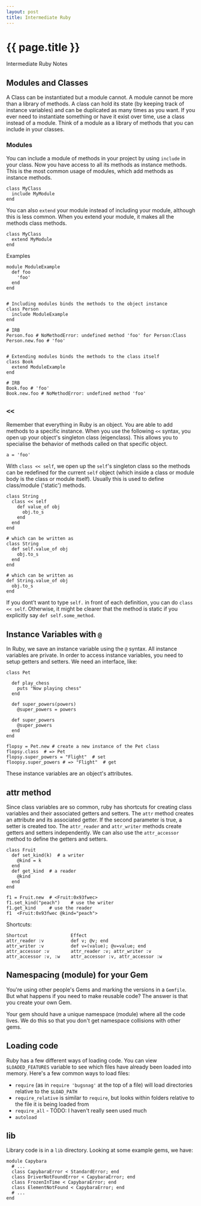 ```yaml
---
layout: post
title: Intermediate Ruby
---
```



# {{ page.title }}

Intermediate Ruby Notes

## Modules and Classes

A Class can be instantiated but a module cannot.
A module cannot be more than a library of methods.
A class can hold its state (by keeping track of instance variables) and can be duplicated as many times
as you want. If you ever need to instantiate something or have it exist over time, use a class instead of a module.
Think of a module as a library of methods that you can include in your classes.

### Modules

You can include a module of methods in your project by using `include` in your class. Now you have access
to all its methods as instance methods. This is the most common usage of modules, which add methods as instance
methods.

    class MyClass
      include MyModule
    end

You can also `extend` your module instead of including your module, although this is less common. When you
extend your module, it makes all the methods class methods.

    class MyClass
      extend MyModule
    end

Examples

    module ModuleExample
      def foo
        'foo'
      end
    end


    # Including modules binds the methods to the object instance
    class Person
      include ModuleExample
    end

    # IRB
    Person.foo # NoMethodError: undefined method 'foo' for Person:Class
    Person.new.foo # 'foo'


    # Extending modules binds the methods to the class itself
    class Book
      extend ModuleExample
    end

    # IRB
    Book.foo # 'foo'
    Book.new.foo # NoMethodError: undefined method 'foo'

## `<<`

Remember that everything in Ruby is an object. You are able to add methods to a specific instance.
When you use the following `<<` syntax, you open up your object's singleton class (eigenclass).
This allows you to specialise the behavior of methods called on that specific object.

    a = 'foo'

With `class << self`, we open up the `self`'s singleton class so the methods can be redefined for the current
`self` object (which inside a class or module body is the class or module itself). Usually this is used to
define class/module ('static') methods.

    class String
      class << self
        def value_of obj
          obj.to_s
        end
      end
    end

    # which can be written as
    class String
      def self.value_of obj
        obj.to_s
      end
    end

    # which can be written as
    def String.value_of obj
      obj.to_s
    end

If you dont't want to type `self.` in front of each definition, you can do `class << self`. Otherwise, it
might be clearer that the method is static if you explicitly say `def self.some_method`.

## Instance Variables with `@`

In Ruby, we save an instance variable using the `@` syntax. All instance variables are private. In order
to access instance variables, you need to setup getters and setters. We need an interface, like:

    class Pet

      def play_chess
        puts "Now playing chess"
      end

      def super_powers(powers)
        @super_powers = powers

      def super_powers
        @super_powers
      end
    end

    flopsy = Pet.new # create a new instance of the Pet class
    flopsy.class  # => Pet
    flopsy.super_powers = "Flight"  # set
    floopsy.super_powers # => "Flight"  # get

These instance variables are an object's attributes.

## attr method

Since class variables are so common, ruby has shortcuts for creating class variables and their associated
getters and setters. The `attr` method creates an attribute and its associated getter. If the second parameter
is true, a setter is created too. The `attr_reader` and `attr_writer` methods create getters and setters independently.
We can also use the `attr_accessor` method to define the getters and setters.

    class Fruit
      def set_kind(k)  # a writer
        @kind = k
      end
      def get_kind  # a reader
        @kind
      end
    end

    f1 = Fruit.new  # <Fruit:0x93fwec>
    f1.set_kind("peach")    # use the writer
    f1.get_kind     # use the reader
    f1  <Fruit:0x93fwec @kind="peach">

Shortcuts:

    Shortcut                Effect
    attr_reader :v          def v; @v; end
    attr_writer :v          def v=(value); @v=value; end
    attr_accessor :v        attr_reader :v; attr_writer :v
    attr_accessor :v, :w    attr_accessor :v, attr_accessor :w

## Namespacing (module) for your Gem

You're using other people's Gems and marking the versions in a `Gemfile`.
But what happens if you need to make reusable code? The answer is that you create your own Gem.

Your gem should have a unique namespace (module) where all the code lives.
We do this so that you don't get namespace collisions with other gems.

## Loading code

Ruby has a few different ways of loading code. You can view `$LOADED_FEATURES` variable to see which files have
already been loaded into memory. Here's a few common ways to load files:

* `require` (as in `require 'bugsnag'` at the top of a file) will load directories relative to the `$LOAD_PATH`
* `require_relative` is similar to `require`, but looks within folders relative to the file it is being loaded from
* `require_all` - TODO: I haven't really seen used much
* `autoload`

## lib

Library code is in a `lib` directory. Looking at some example gems, we have:

    module Capybara
      # ...
      class CapybaraError < StandardError; end
      class DriverNotFoundError < CapybaraError; end
      class FrozenInTime < CapybaraError; end
      class ElementNotFound < CapybaraError; end
      # ...
    end
